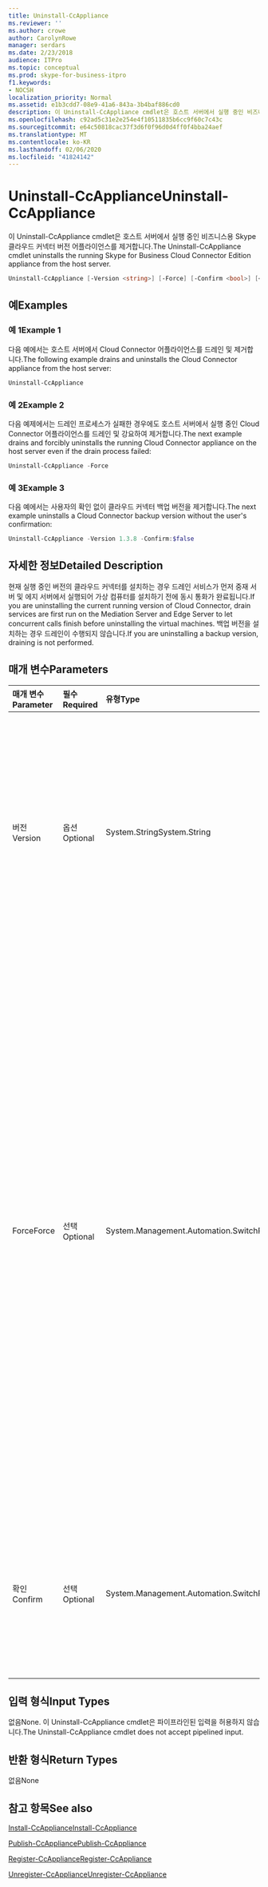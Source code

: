 ```yaml
---
title: Uninstall-CcAppliance
ms.reviewer: ''
ms.author: crowe
author: CarolynRowe
manager: serdars
ms.date: 2/23/2018
audience: ITPro
ms.topic: conceptual
ms.prod: skype-for-business-itpro
f1.keywords:
- NOCSH
localization_priority: Normal
ms.assetid: e1b3cdd7-08e9-41a6-843a-3b4baf886cd0
description: 이 Uninstall-CcAppliance cmdlet은 호스트 서버에서 실행 중인 비즈니스용 Skype 클라우드 커넥터 버전 어플라이언스를 제거합니다.
ms.openlocfilehash: c92ad5c31e2e254e4f10511835b6cc9f60c7c43c
ms.sourcegitcommit: e64c50818cac37f3d6f0f96d0d4ff0f4bba24aef
ms.translationtype: MT
ms.contentlocale: ko-KR
ms.lasthandoff: 02/06/2020
ms.locfileid: "41824142"
---
```

# <a name="uninstall-ccappliance"></a><span data-ttu-id="acfa1-103">Uninstall-CcAppliance</span><span class="sxs-lookup"><span data-stu-id="acfa1-103">Uninstall-CcAppliance</span></span>
 
<span data-ttu-id="acfa1-104">이 Uninstall-CcAppliance cmdlet은 호스트 서버에서 실행 중인 비즈니스용 Skype 클라우드 커넥터 버전 어플라이언스를 제거합니다.</span><span class="sxs-lookup"><span data-stu-id="acfa1-104">The Uninstall-CcAppliance cmdlet uninstalls the running Skype for Business Cloud Connector Edition appliance from the host server.</span></span> 
  
```powershell
Uninstall-CcAppliance [-Version <string>] [-Force] [-Confirm <bool>] [<CommonParameters>]
```

## <a name="examples"></a><span data-ttu-id="acfa1-105">예</span><span class="sxs-lookup"><span data-stu-id="acfa1-105">Examples</span></span>
<span data-ttu-id="acfa1-106"><a name="Examples"> </a></span><span class="sxs-lookup"><span data-stu-id="acfa1-106"><a name="Examples"> </a></span></span>

### <a name="example-1"></a><span data-ttu-id="acfa1-107">예 1</span><span class="sxs-lookup"><span data-stu-id="acfa1-107">Example 1</span></span>

<span data-ttu-id="acfa1-108">다음 예에서는 호스트 서버에서 Cloud Connector 어플라이언스를 드레인 및 제거합니다.</span><span class="sxs-lookup"><span data-stu-id="acfa1-108">The following example drains and uninstalls the Cloud Connector appliance from the host server:</span></span>
  
```powershell
Uninstall-CcAppliance
```

### <a name="example-2"></a><span data-ttu-id="acfa1-109">예 2</span><span class="sxs-lookup"><span data-stu-id="acfa1-109">Example 2</span></span>

<span data-ttu-id="acfa1-110">다음 예제에서는 드레인 프로세스가 실패한 경우에도 호스트 서버에서 실행 중인 Cloud Connector 어플라이언스를 드레인 및 강요하여 제거합니다.</span><span class="sxs-lookup"><span data-stu-id="acfa1-110">The next example drains and forcibly uninstalls the running Cloud Connector appliance on the host server even if the drain process failed:</span></span>
  
```powershell
Uninstall-CcAppliance -Force
```

### <a name="example-3"></a><span data-ttu-id="acfa1-111">예 3</span><span class="sxs-lookup"><span data-stu-id="acfa1-111">Example 3</span></span>

<span data-ttu-id="acfa1-112">다음 예에서는 사용자의 확인 없이 클라우드 커넥터 백업 버전을 제거합니다.</span><span class="sxs-lookup"><span data-stu-id="acfa1-112">The next example uninstalls a Cloud Connector backup version without the user's confirmation:</span></span>
  
```powershell
Uninstall-CcAppliance -Version 1.3.8 -Confirm:$false
```

## <a name="detailed-description"></a><span data-ttu-id="acfa1-113">자세한 정보</span><span class="sxs-lookup"><span data-stu-id="acfa1-113">Detailed Description</span></span>
<span data-ttu-id="acfa1-114"><a name="DetailedDescription"> </a></span><span class="sxs-lookup"><span data-stu-id="acfa1-114"><a name="DetailedDescription"> </a></span></span>

<span data-ttu-id="acfa1-115">현재 실행 중인 버전의 클라우드 커넥터를 설치하는 경우 드레인 서비스가 먼저 중재 서버 및 에지 서버에서 실행되어 가상 컴퓨터를 설치하기 전에 동시 통화가 완료됩니다.</span><span class="sxs-lookup"><span data-stu-id="acfa1-115">If you are uninstalling the current running version of Cloud Connector, drain services are first run on the Mediation Server and Edge Server to let concurrent calls finish before uninstalling the virtual machines.</span></span> <span data-ttu-id="acfa1-116">백업 버전을 설치하는 경우 드레인이 수행되지 않습니다.</span><span class="sxs-lookup"><span data-stu-id="acfa1-116">If you are uninstalling a backup version, draining is not performed.</span></span>
  
## <a name="parameters"></a><span data-ttu-id="acfa1-117">매개 변수</span><span class="sxs-lookup"><span data-stu-id="acfa1-117">Parameters</span></span>
<span data-ttu-id="acfa1-118"><a name="DetailedDescription"> </a></span><span class="sxs-lookup"><span data-stu-id="acfa1-118"><a name="DetailedDescription"> </a></span></span>

|<span data-ttu-id="acfa1-119">**매개 변수**</span><span class="sxs-lookup"><span data-stu-id="acfa1-119">**Parameter**</span></span>|<span data-ttu-id="acfa1-120">**필수**</span><span class="sxs-lookup"><span data-stu-id="acfa1-120">**Required**</span></span>|<span data-ttu-id="acfa1-121">**유형**</span><span class="sxs-lookup"><span data-stu-id="acfa1-121">**Type**</span></span>|<span data-ttu-id="acfa1-122">**설명**</span><span class="sxs-lookup"><span data-stu-id="acfa1-122">**Description**</span></span>|
|:-----|:-----|:-----|:-----|
| <span data-ttu-id="acfa1-123">버전</span><span class="sxs-lookup"><span data-stu-id="acfa1-123">Version</span></span> <br/> | <span data-ttu-id="acfa1-124">옵션</span><span class="sxs-lookup"><span data-stu-id="acfa1-124">Optional</span></span> <br/> |<span data-ttu-id="acfa1-125">System.String</span><span class="sxs-lookup"><span data-stu-id="acfa1-125">System.String</span></span>  <br/> | <span data-ttu-id="acfa1-126">호스트 서버에서 제거될 클라우드 커넥터 버전입니다.</span><span class="sxs-lookup"><span data-stu-id="acfa1-126">The version of Cloud Connector that will be uninstalled from the host server.</span></span> <span data-ttu-id="acfa1-127">지정하지 않으면 현재 실행 중인 버전을 제거합니다.</span><span class="sxs-lookup"><span data-stu-id="acfa1-127">If not specified, uninstall the current running version.</span></span> <br/> |
|<span data-ttu-id="acfa1-128">Force</span><span class="sxs-lookup"><span data-stu-id="acfa1-128">Force</span></span>  <br/> |<span data-ttu-id="acfa1-129">선택</span><span class="sxs-lookup"><span data-stu-id="acfa1-129">Optional</span></span>  <br/> |<span data-ttu-id="acfa1-130">System.Management.Automation.SwitchParameter</span><span class="sxs-lookup"><span data-stu-id="acfa1-130">System.Management.Automation.SwitchParameter</span></span>  <br/> |<span data-ttu-id="acfa1-131">현재 실행 중인 버전을 지우는 경우 가상 컴퓨터를 설치하기 전에 중재 서버 및 에지 서버에서 서버를 드레인합니다.</span><span class="sxs-lookup"><span data-stu-id="acfa1-131">If uninstalling the current running version, attempt to drain servers on Mediation Server and Edge Server before uninstalling the virtual machines.</span></span> <span data-ttu-id="acfa1-132">"강제" 스위치를 지정하면 드레인 서비스가 실패한 경우에도 가상 컴퓨터는 제거됩니다.</span><span class="sxs-lookup"><span data-stu-id="acfa1-132">If you specify the "Force" switch, even if the drain services fail, the virtual machines will be uninstalled.</span></span> <span data-ttu-id="acfa1-133">이 매개 변수는 현재 실행 중인 버전을 제거하기 위해만 사용됩니다.</span><span class="sxs-lookup"><span data-stu-id="acfa1-133">This parameter is only used to uninstall the current running version.</span></span>  <br/> |
|<span data-ttu-id="acfa1-134">확인</span><span class="sxs-lookup"><span data-stu-id="acfa1-134">Confirm</span></span>  <br/> |<span data-ttu-id="acfa1-135">선택</span><span class="sxs-lookup"><span data-stu-id="acfa1-135">Optional</span></span>  <br/> |<span data-ttu-id="acfa1-136">System.Management.Automation.SwitchParameter</span><span class="sxs-lookup"><span data-stu-id="acfa1-136">System.Management.Automation.SwitchParameter</span></span>  <br/> |<span data-ttu-id="acfa1-137">가상 컴퓨터를 제거하도록 사용자의 확인을 요청합니다.</span><span class="sxs-lookup"><span data-stu-id="acfa1-137">Ask user's confirmation to uninstall the virtual machines.</span></span> <span data-ttu-id="acfa1-138">기본값은 TRUE입니다.</span><span class="sxs-lookup"><span data-stu-id="acfa1-138">Default value is TRUE.</span></span>  <br/> |
   
## <a name="input-types"></a><span data-ttu-id="acfa1-139">입력 형식</span><span class="sxs-lookup"><span data-stu-id="acfa1-139">Input Types</span></span>
<span data-ttu-id="acfa1-140"><a name="InputTypes"> </a></span><span class="sxs-lookup"><span data-stu-id="acfa1-140"><a name="InputTypes"> </a></span></span>

<span data-ttu-id="acfa1-141">없음</span><span class="sxs-lookup"><span data-stu-id="acfa1-141">None.</span></span> <span data-ttu-id="acfa1-142">이 Uninstall-CcAppliance cmdlet은 파이프라인된 입력을 허용하지 않습니다.</span><span class="sxs-lookup"><span data-stu-id="acfa1-142">The Uninstall-CcAppliance cmdlet does not accept pipelined input.</span></span>
  
## <a name="return-types"></a><span data-ttu-id="acfa1-143">반환 형식</span><span class="sxs-lookup"><span data-stu-id="acfa1-143">Return Types</span></span>
<span data-ttu-id="acfa1-144"><a name="ReturnTypes"> </a></span><span class="sxs-lookup"><span data-stu-id="acfa1-144"><a name="ReturnTypes"> </a></span></span>

<span data-ttu-id="acfa1-145">없음</span><span class="sxs-lookup"><span data-stu-id="acfa1-145">None</span></span>
  
## <a name="see-also"></a><span data-ttu-id="acfa1-146">참고 항목</span><span class="sxs-lookup"><span data-stu-id="acfa1-146">See also</span></span>
<span data-ttu-id="acfa1-147"><a name="ReturnTypes"> </a></span><span class="sxs-lookup"><span data-stu-id="acfa1-147"><a name="ReturnTypes"> </a></span></span>

[<span data-ttu-id="acfa1-148">Install-CcAppliance</span><span class="sxs-lookup"><span data-stu-id="acfa1-148">Install-CcAppliance</span></span>](install-ccappliance.md)
  
[<span data-ttu-id="acfa1-149">Publish-CcAppliance</span><span class="sxs-lookup"><span data-stu-id="acfa1-149">Publish-CcAppliance</span></span>](publish-ccappliance.md)
  
[<span data-ttu-id="acfa1-150">Register-CcAppliance</span><span class="sxs-lookup"><span data-stu-id="acfa1-150">Register-CcAppliance</span></span>](register-ccappliance.md)
  
[<span data-ttu-id="acfa1-151">Unregister-CcAppliance</span><span class="sxs-lookup"><span data-stu-id="acfa1-151">Unregister-CcAppliance</span></span>](unregister-ccappliance.md)
  

